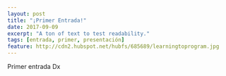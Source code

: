 ```yaml
---
layout: post
title: "¡Primer Entrada!"
date: 2017-09-09
excerpt: "A ton of text to test readability."
tags: [entrada, primer, presentación]
feature: http://cdn2.hubspot.net/hubfs/685689/learningtoprogram.jpg
---
```


Primer entrada Dx
